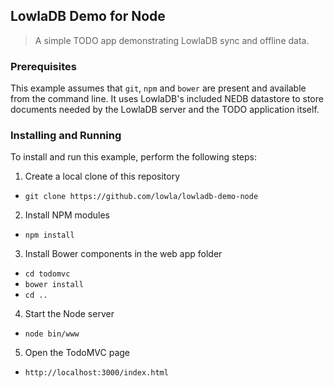 
## LowlaDB Demo for Node ##

> A simple TODO app demonstrating LowlaDB sync and offline data.

### Prerequisites ###

This example assumes that `git`, `npm` and `bower` are present and available from the command line.  It uses LowlaDB's
included NEDB datastore to store documents needed by the LowlaDB server and the TODO application itself.

### Installing and Running ###

To install and run this example, perform the following steps:

1. Create a local clone of this repository
  * `git clone https://github.com/lowla/lowladb-demo-node`
2. Install NPM modules
  * `npm install`
3. Install Bower components in the web app folder
  * `cd todomvc`
  * `bower install`
  * `cd ..`
4. Start the Node server
  * `node bin/www`
5. Open the TodoMVC page
  * `http://localhost:3000/index.html`
